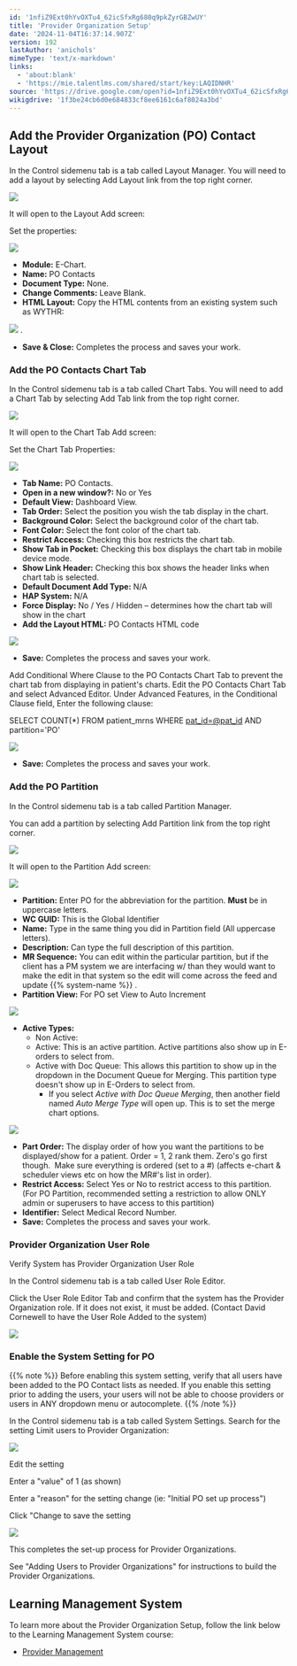 ```yaml
---
id: '1nfiZ9Ext0hYvOXTu4_62icSfxRg680q9pkZyrGBZwUY'
title: 'Provider Organization Setup'
date: '2024-11-04T16:37:14.907Z'
version: 192
lastAuthor: 'anichols'
mimeType: 'text/x-markdown'
links:
  - 'about:blank'
  - 'https://mie.talentlms.com/shared/start/key:LAQIDNHR'
source: 'https://drive.google.com/open?id=1nfiZ9Ext0hYvOXTu4_62icSfxRg680q9pkZyrGBZwUY'
wikigdrive: '1f3be24cb6d0e684833cf8ee6161c6af8024a3bd'
---
```

## Add the Provider Organization (PO) Contact Layout

In the Control sidemenu tab is a tab called Layout Manager. You will need to add a layout by selecting Add Layout link from the top right corner.

![](../provider-organization-setup.assets/874361530ef8807849cd2b5c400a925e.png)

It will open to the Layout Add screen:

Set the properties:

![](../provider-organization-setup.assets/2ce77c638f531fb64a3408bfd8ea5181.png)

* <strong>Module:</strong> E-Chart.
* <strong>Name:</strong> PO Contacts
* <strong>Document Type:</strong> None.
* <strong>Change Comments:</strong> Leave Blank.
* <strong>HTML Layout:</strong> Copy the HTML contents from an existing system such as WYTHR:

![](../provider-organization-setup.assets/2d47535f334c7353c08dcd8df614ded0.png)
.

* <strong>Save & Close:</strong> Completes the process and saves your work.

### Add the PO Contacts Chart Tab

In the Control sidemenu tab is a tab called Chart Tabs. You will need to add a Chart Tab by selecting Add Tab link from the top right corner.

![](../provider-organization-setup.assets/ac6b39d25f21e33d3da6fda477fb0b8e.png)

It will open to the Chart Tab Add screen:

Set the Chart Tab Properties:

![](../provider-organization-setup.assets/62687b8dcfabdf415df15fcb68399df8.png)

* <strong>Tab Name:</strong> PO Contacts.
* <strong>Open in a new window?:</strong> No or Yes
* <strong>Default View:</strong> Dashboard View.
* <strong>Tab Order:</strong> Select the position you wish the tab display in the chart.
* <strong>Background Color:</strong> Select the background color of the chart tab.
* <strong>Font Color:</strong> Select the font color of the chart tab.
* <strong>Restrict Access:</strong> Checking this box restricts the chart tab.
* <strong>Show Tab in Pocket:</strong> Checking this box displays the chart tab in mobile device mode.
* <strong>Show Link Header:</strong> Checking this box shows the header links when chart tab is selected.
* <strong>Default Document Add Type:</strong> N/A
* <strong>HAP System:</strong> N/A
* <strong>Force Display:</strong> No / Yes / Hidden – determines how the chart tab will show in the chart
* <strong>Add the Layout HTML:</strong> PO Contacts HTML code

![](../provider-organization-setup.assets/22dad32c1926482e18c93f72c42cc085.png)

* <strong>Save:</strong> Completes the process and saves your work.

Add Conditional Where Clause to the PO Contacts Chart Tab to prevent the chart tab from displaying in patient's charts. Edit the PO Contacts Chart Tab and select Advanced Editor. Under Advanced Features, in the Conditional Clause field, Enter the following clause:

SELECT COUNT(*) FROM patient_mrns WHERE [pat_id=@pat_id](about:blank) AND partition='PO'

![](../provider-organization-setup.assets/625337e714d4ec012dd613a11e43cdff.png)

* <strong>Save:</strong> Completes the process and saves your work.

### Add the PO Partition

In the Control sidemenu tab is a tab called Partition Manager.

You can add a partition by selecting Add Partition link from the top right corner.

![](../provider-organization-setup.assets/4b0f4550e155ee22b53f0712c79ce855.png)

It will open to the Partition Add screen:

![](../provider-organization-setup.assets/63853420149796d8ee4401cdf255ca57.png)

* <strong>Partition:</strong> Enter PO for the abbreviation for the partition. <strong>Must</strong> be in uppercase letters.
* <strong>WC GUID:</strong> This is the Global Identifier
* <strong>Name:</strong> Type in the same thing you did in Partition field (All uppercase letters).
* <strong>Description:</strong> Can type the full description of this partition.
* <strong>MR Sequence:</strong> You can edit within the particular partition, but if the client has a PM system we are interfacing w/ than they would want to make the edit in that system so the edit will come across the feed and update {{% system-name %}} .
* <strong>Partition View:</strong> For PO set View to Auto Increment

![](../provider-organization-setup.assets/f28fa8400b4c5121b99d3481cf3fc00a.png)

* <strong>Active Types:</strong>
    * Non Active:
    * Active: This is an active partition. Active partitions also show up in E-orders to select from.
    * Active with Doc Queue: This allows this partition to show up in the dropdown in the Document Queue for Merging. This partition type doesn't show up in E-Orders to select from.
        * If you select <em>Active with Doc Queue Merging</em>, then another field named <em>Auto Merge Type</em> will open up. This is to set the merge chart options.

![](../provider-organization-setup.assets/2736685c1c0a989f298bbebca582d99b.png)

* <strong>Part Order:</strong> The display order of how you want the partitions to be displayed/show for a patient. Order = 1, 2 rank them. Zero's go first though.  Make sure everything is ordered (set to a #) (affects e-chart & scheduler views etc on how the MR#'s list in order).
* <strong>Restrict Access:</strong> Select Yes or No to restrict access to this partition. (For PO Partition, recommended setting a restriction to allow ONLY admin or superusers to have access to this partition)
* <strong>Identifier:</strong> Select Medical Record Number.
* <strong>Save:</strong> Completes the process and saves your work.

### Provider Organization User Role

Verify System has Provider Organization User Role

In the Control sidemenu tab is a tab called User Role Editor.

Click the User Role Editor Tab and confirm that the system has the Provider Organization role. If it does not exist, it must be added. (Contact David Cornewell to have the User Role Added to the system)

![](../provider-organization-setup.assets/15340eaa9fa24c57ab18b5be7a30a056.png)

### Enable the System Setting for PO

{{% note %}}
Before enabling this system setting, verify that all users have been added to the PO Contact lists as needed. If you enable this setting prior to adding the users, your users will not be able to choose providers or users in ANY dropdown menu or autocomplete.
{{% /note %}}

In the Control sidemenu tab is a tab called System Settings. Search for the setting Limit users to Provider Organization:

![](../provider-organization-setup.assets/8cbdafbbd4cc64cfe5d49c00c9c8e604.png)

Edit the setting

Enter a "value" of 1 (as shown)

Enter a "reason" for the setting change (ie: "Initial PO set up process")

Click "Change to save the setting

![](../provider-organization-setup.assets/eab8e3c24e8e0ab4b420e8afe285437c.png)

This completes the set-up process for Provider Organizations.

See "Adding Users to Provider Organizations" for instructions to build the Provider Organizations.

## Learning Management System

To learn more about the Provider Organization Setup, follow the link below to the Learning Management System course:

* [Provider Management](https://mie.talentlms.com/shared/start/key:LAQIDNHR)
